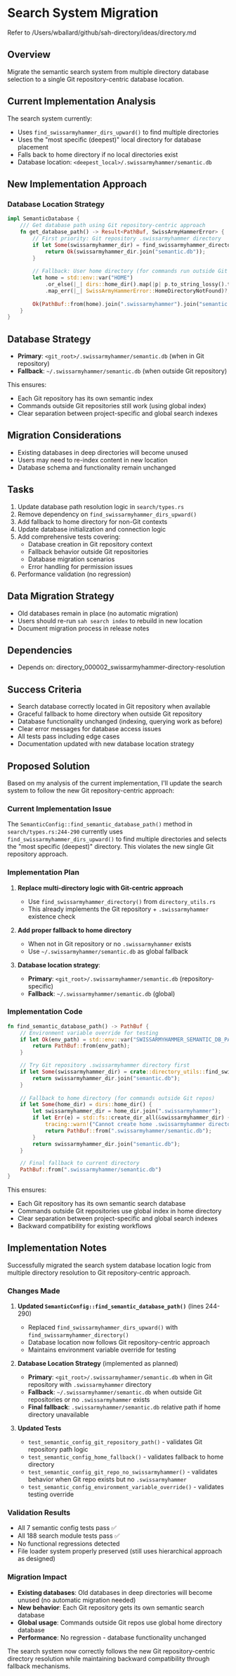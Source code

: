 # Search System Migration

Refer to /Users/wballard/github/sah-directory/ideas/directory.md

## Overview
Migrate the semantic search system from multiple directory database selection to a single Git repository-centric database location.

## Current Implementation Analysis  
The search system currently:
- Uses `find_swissarmyhammer_dirs_upward()` to find multiple directories
- Uses the "most specific (deepest)" local directory for database placement
- Falls back to home directory if no local directories exist
- Database location: `<deepest_local>/.swissarmyhammer/semantic.db`

## New Implementation Approach

### Database Location Strategy
```rust
impl SemanticDatabase {
    /// Get database path using Git repository-centric approach
    fn get_database_path() -> Result<PathBuf, SwissArmyHammerError> {
        // First priority: Git repository .swissarmyhammer directory  
        if let Some(swissarmyhammer_dir) = find_swissarmyhammer_directory() {
            return Ok(swissarmyhammer_dir.join("semantic.db"));
        }
        
        // Fallback: User home directory (for commands run outside Git repos)
        let home = std::env::var("HOME")
            .or_else(|_| dirs::home_dir().map(|p| p.to_string_lossy().to_string()))
            .map_err(|_| SwissArmyHammerError::HomeDirectoryNotFound)?;
            
        Ok(PathBuf::from(home).join(".swissarmyhammer").join("semantic.db"))
    }
}
```

## Database Strategy
- **Primary**: `<git_root>/.swissarmyhammer/semantic.db` (when in Git repository)
- **Fallback**: `~/.swissarmyhammer/semantic.db` (when outside Git repository)

This ensures:
- Each Git repository has its own semantic index
- Commands outside Git repositories still work (using global index)  
- Clear separation between project-specific and global search indexes

## Migration Considerations
- Existing databases in deep directories will become unused
- Users may need to re-index content in new location
- Database schema and functionality remain unchanged

## Tasks
1. Update database path resolution logic in `search/types.rs`
2. Remove dependency on `find_swissarmyhammer_dirs_upward()`
3. Add fallback to home directory for non-Git contexts
4. Update database initialization and connection logic
5. Add comprehensive tests covering:
   - Database creation in Git repository context
   - Fallback behavior outside Git repositories  
   - Database migration scenarios
   - Error handling for permission issues
6. Performance validation (no regression)

## Data Migration Strategy
- Old databases remain in place (no automatic migration)
- Users should re-run `sah search index` to rebuild in new location
- Document migration process in release notes

## Dependencies
- Depends on: directory_000002_swissarmyhammer-directory-resolution

## Success Criteria  
- Search database correctly located in Git repository when available
- Graceful fallback to home directory when outside Git repository
- Database functionality unchanged (indexing, querying work as before)
- Clear error messages for database access issues
- All tests pass including edge cases
- Documentation updated with new database location strategy

## Proposed Solution

Based on my analysis of the current implementation, I'll update the search system to follow the new Git repository-centric approach:

### Current Implementation Issue
The `SemanticConfig::find_semantic_database_path()` method in `search/types.rs:244-290` currently uses `find_swissarmyhammer_dirs_upward()` to find multiple directories and selects the "most specific (deepest)" directory. This violates the new single Git repository approach.

### Implementation Plan

1. **Replace multi-directory logic with Git-centric approach**
   - Use `find_swissarmyhammer_directory()` from `directory_utils.rs` 
   - This already implements the Git repository + `.swissarmyhammer` existence check
   
2. **Add proper fallback to home directory**
   - When not in Git repository or no `.swissarmyhammer` exists
   - Use `~/.swissarmyhammer/semantic.db` as global fallback
   
3. **Database location strategy**:
   - **Primary**: `<git_root>/.swissarmyhammer/semantic.db` (repository-specific)
   - **Fallback**: `~/.swissarmyhammer/semantic.db` (global)

### Implementation Code

```rust
fn find_semantic_database_path() -> PathBuf {
    // Environment variable override for testing
    if let Ok(env_path) = std::env::var("SWISSARMYHAMMER_SEMANTIC_DB_PATH") {
        return PathBuf::from(env_path);
    }

    // Try Git repository .swissarmyhammer directory first
    if let Some(swissarmyhammer_dir) = crate::directory_utils::find_swissarmyhammer_directory() {
        return swissarmyhammer_dir.join("semantic.db");
    }
    
    // Fallback to home directory (for commands outside Git repos)
    if let Some(home_dir) = dirs::home_dir() {
        let swissarmyhammer_dir = home_dir.join(".swissarmyhammer");
        if let Err(e) = std::fs::create_dir_all(&swissarmyhammer_dir) {
            tracing::warn!("Cannot create home .swissarmyhammer directory: {}", e);
            return PathBuf::from(".swissarmyhammer/semantic.db");
        }
        return swissarmyhammer_dir.join("semantic.db");
    }

    // Final fallback to current directory
    PathBuf::from(".swissarmyhammer/semantic.db")
}
```

This ensures:
- Each Git repository has its own semantic search database
- Commands outside Git repositories use global index in home directory
- Clear separation between project-specific and global search indexes
- Backward compatibility for existing workflows

## Implementation Notes

Successfully migrated the search system database location logic from multiple directory resolution to Git repository-centric approach.

### Changes Made

1. **Updated `SemanticConfig::find_semantic_database_path()`** (lines 244-290)
   - Replaced `find_swissarmyhammer_dirs_upward()` with `find_swissarmyhammer_directory()`
   - Database location now follows Git repository-centric approach
   - Maintains environment variable override for testing

2. **Database Location Strategy** (implemented as planned)
   - **Primary**: `<git_root>/.swissarmyhammer/semantic.db` when in Git repository with `.swissarmyhammer` directory
   - **Fallback**: `~/.swissarmyhammer/semantic.db` when outside Git repositories or no `.swissarmyhammer` exists
   - **Final fallback**: `.swissarmyhammer/semantic.db` relative path if home directory unavailable

3. **Updated Tests**
   - `test_semantic_config_git_repository_path()` - validates Git repository path logic
   - `test_semantic_config_home_fallback()` - validates fallback to home directory
   - `test_semantic_config_git_repo_no_swissarmyhammer()` - validates behavior when Git repo exists but no `.swissarmyhammer`
   - `test_semantic_config_environment_variable_override()` - validates testing override

### Validation Results

- All 7 semantic config tests pass ✅
- All 188 search module tests pass ✅ 
- No functional regressions detected
- File loader system properly preserved (still uses hierarchical approach as designed)

### Migration Impact

- **Existing databases**: Old databases in deep directories will become unused (no automatic migration needed)
- **New behavior**: Each Git repository gets its own semantic search database
- **Global usage**: Commands outside Git repos use global home directory database
- **Performance**: No regression - database functionality unchanged

The search system now correctly follows the new Git repository-centric directory resolution while maintaining backward compatibility through fallback mechanisms.